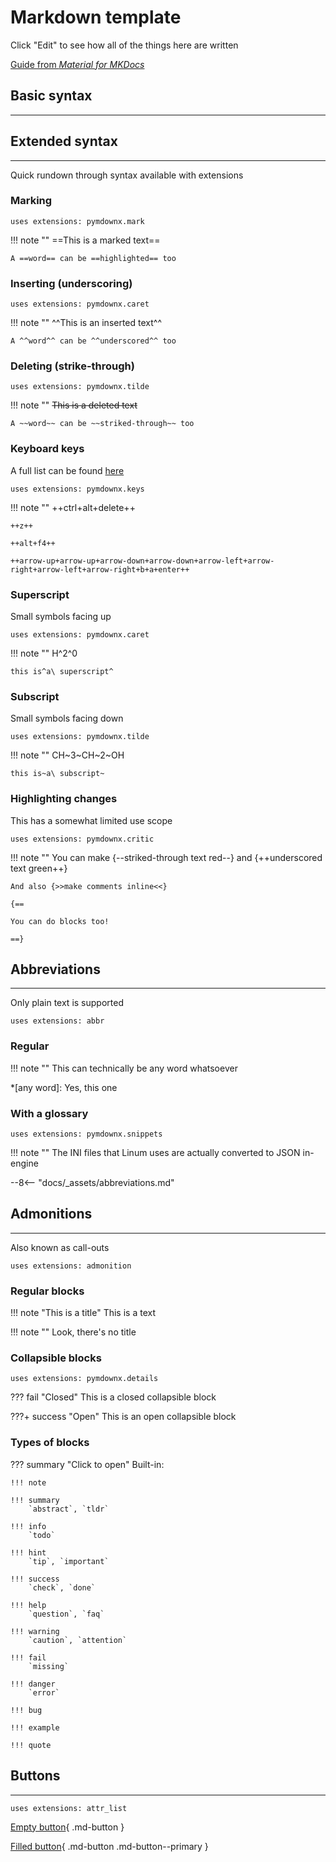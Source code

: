 # Markdown template

Click "Edit" to see how all of the things here are written

[Guide from *Material for MKDocs*](https://squidfunk.github.io/mkdocs-material/reference/)

## Basic syntax

---

## Extended syntax

---

Quick rundown through syntax available with extensions

### Marking

`uses extensions: pymdownx.mark`

!!! note ""
	==This is a marked text==
	
	A ==word== can be ==highlighted== too

### Inserting (underscoring)

`uses extensions: pymdownx.caret`

!!! note ""
	^^This is an inserted text^^
	
	A ^^word^^ can be ^^underscored^^ too

### Deleting (strike-through)

`uses extensions: pymdownx.tilde`

!!! note ""
	~~This is a deleted text~~
	
	A ~~word~~ can be ~~striked-through~~ too

### Keyboard keys

A full list can be found [here](https://facelessuser.github.io/pymdown-extensions/extensions/keys/#key-map-index)

`uses extensions: pymdownx.keys`

!!! note ""
	++ctrl+alt+delete++
	
	++z++
	
	++alt+f4++
	
	++arrow-up+arrow-up+arrow-down+arrow-down+arrow-left+arrow-right+arrow-left+arrow-right+b+a+enter++

### Superscript 

Small symbols facing up

`uses extensions: pymdownx.caret`

!!! note ""
	H^2^0
	
	this is^a\ superscript^

### Subscript

Small symbols facing down

`uses extensions: pymdownx.tilde`

!!! note ""
	CH~3~CH~2~OH
	
	this is~a\ subscript~

### Highlighting changes

This has a somewhat limited use scope

`uses extensions: pymdownx.critic`

!!! note ""
	You can make {--striked-through text red--} and {++underscored text green++}
	
	And also {>>make comments inline<<}
	
	{==
	
	You can do blocks too!
	
	==}

## Abbreviations

---

Only plain text is supported

`uses extensions: abbr`

### Regular

!!! note ""
	This can technically be any word whatsoever

*[any word]: Yes, this one

### With a glossary

`uses extensions: pymdownx.snippets`

!!! note ""
	The INI files that Linum uses are actually converted to JSON in-engine

--8<-- "docs/_assets/abbreviations.md"

## Admonitions

---

Also known as call-outs

`uses extensions: admonition`

### Regular blocks

!!! note "This is a title"
    This is a text

!!! note ""
    Look, there's no title

### Collapsible blocks

`uses extensions: pymdownx.details`

??? fail "Closed"
	This is a closed collapsible block
	
???+ success "Open"
	This is an open collapsible block

### Types of blocks

??? summary "Click to open"
	Built-in:
	
	!!! note
	
	!!! summary
		`abstract`, `tldr`

	!!! info
		`todo`

	!!! hint
		`tip`, `important`

	!!! success
		`check`, `done`
		
	!!! help
		`question`, `faq`
		
	!!! warning
		`caution`, `attention`
		
	!!! fail
		`missing`
		
	!!! danger
		`error`
		
	!!! bug

	!!! example

	!!! quote

## Buttons

---

`uses extensions: attr_list`

[Empty button](../index.md){ .md-button }

[Filled button](../index.md){ .md-button .md-button--primary }

